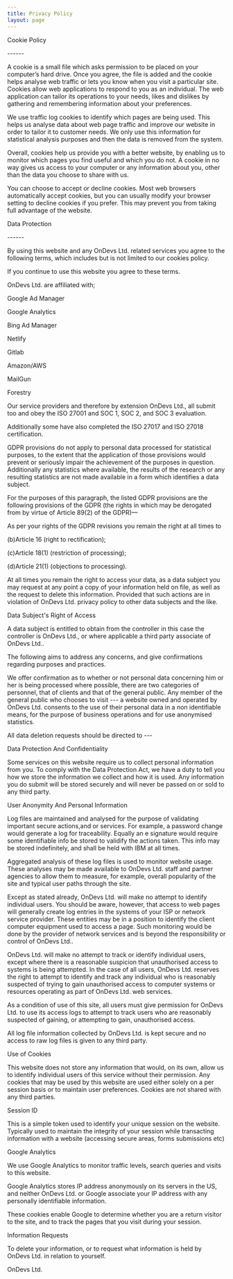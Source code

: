 ```yaml
---
title: Privacy Policy
layout: page
---
```

Cookie Policy

\------

A cookie is a small file which asks permission to be placed on your computer’s hard drive. Once you agree, the file is added and the cookie helps analyse web traffic or lets you know when you visit a particular site. Cookies allow web applications to respond to you as an individual. The web application can tailor its operations to your needs, likes and dislikes by gathering and remembering information about your preferences.

We use traffic log cookies to identify which pages are being used. This helps us analyse data about web page traffic and improve our website in order to tailor it to customer needs. We only use this information for statistical analysis purposes and then the data is removed from the system.

Overall, cookies help us provide you with a better website, by enabling us to monitor which pages you find useful and which you do not. A cookie in no way gives us access to your computer or any information about you, other than the data you choose to share with us.

You can choose to accept or decline cookies. Most web browsers automatically accept cookies, but you can usually modify your browser setting to decline cookies if you prefer. This may prevent you from taking full advantage of the website.

Data Protection

\------

By using this website and any OnDevs Ltd. related services you agree to the following terms, which includes but is not limited to our cookies policy.

If you continue to use this website you agree to these terms.

OnDevs Ltd. are affiliated with;

Google Ad Manager

Google Analytics

Bing Ad Manager

Netlify

Gitlab

Amazon/AWS

MailGun

Forestry

Our service providers and therefore by extension OnDevs Ltd., all submit too and obey the ISO 27001 and SOC 1, SOC 2, and SOC 3 evaluation.

Additionally some have also completed the ISO 27017 and ISO 27018 certification.

GDPR provisions do not apply to personal data processed for statistical purposes, to the extent that the application of those provisions would prevent or seriously impair the achievement of the purposes in question. Additionally any statistics where available, the results of the research or any resulting statistics are not made available in a form which identifies a data subject.

For the purposes of this paragraph, the listed GDPR provisions are the following provisions of the GDPR (the rights in which may be derogated from by virtue of Article 89(2) of the GDPR)—

As per your rights of the GDPR revisions you remain the right at all times to

(b)Article 16 (right to rectification);

(c)Article 18(1) (restriction of processing);

(d)Article 21(1) (objections to processing).

At all times you remain the right to access your data, as a data subject you may request at any point a copy of your information held on file, as well as the request to delete this information. Provided that such actions are in violation of OnDevs Ltd. privacy policy to other data subjects and the like.

Data Subject's Right of Access

A data subject is entitled to obtain from the controller in this case the controller is OnDevs Ltd., or where applicable a third party associate of OnDevs Ltd..

The following aims to address any concerns, and give confirmations regarding purposes and practices.

We offer confirmation as to whether or not personal data concerning him or her is being processed where possible, there are two categories of personnel, that of clients and that of the general public. Any member of the general public who chooses to visit --- a website owned and operated by OnDevs Ltd. consents to the use of their personal data in a non identifiable means, for the purpose of business operations and for use anonymised statistics.

All data deletion requests should be directed to ---

Data Protection And Confidentiality

Some services on this website require us to collect personal information from you. To comply with the Data Protection Act, we have a duty to tell you how we store the information we collect and how it is used. Any information you do submit will be stored securely and will never be passed on or sold to any third party.

User Anonymity And Personal Information

Log files are maintained and analysed for the purpose of validating important secure actions,and or services. For example, a password change would generate a log for traceability. Equally an e signature would require some identifiable info be stored to validify the actions taken. This info may be stored indefinitely, and shall be held with IBM at all times.

Aggregated analysis of these log files is used to monitor website usage. These analyses may be made available to OnDevs Ltd. staff and partner agencies to allow them to measure, for example, overall popularity of the site and typical user paths through the site.

Except as stated already, OnDevs Ltd. will make no attempt to identify individual users. You should be aware, however, that access to web pages will generally create log entries in the systems of your ISP or network service provider. These entities may be in a position to identify the client computer equipment used to access a page. Such monitoring would be done by the provider of network services and is beyond the responsibility or control of OnDevs Ltd..

OnDevs Ltd. will make no attempt to track or identify individual users, except where there is a reasonable suspicion that unauthorised access to systems is being attempted. In the case of all users, OnDevs Ltd. reserves the right to attempt to identify and track any individual who is reasonably suspected of trying to gain unauthorised access to computer systems or resources operating as part of OnDevs Ltd. web services.

As a condition of use of this site, all users must give permission for OnDevs Ltd. to use its access logs to attempt to track users who are reasonably suspected of gaining, or attempting to gain, unauthorised access.

All log file information collected by OnDevs Ltd. is kept secure and no access to raw log files is given to any third party.

Use of Cookies

This website does not store any information that would, on its own, allow us to identify individual users of this service without their permission. Any cookies that may be used by this website are used either solely on a per session basis or to maintain user preferences. Cookies are not shared with any third parties.

Session ID

This is a simple token used to identify your unique session on the website. Typically used to maintain the integrity of your session while transacting information with a website (accessing secure areas, forms submissions etc)

Google Analytics

We use Google Analytics to monitor traffic levels, search queries and visits to this website.

Google Analytics stores IP address anonymously on its servers in the US, and neither OnDevs Ltd. or Google associate your IP address with any personally identifiable information.

These cookies enable Google to determine whether you are a return visitor to the site, and to track the pages that you visit during your session.

Information Requests

To delete your information, or to request what information is held by OnDevs Ltd. in relation to yourself.

OnDevs Ltd.
